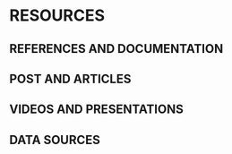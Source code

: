 # RESOURCES

## REFERENCES AND DOCUMENTATION


## POST AND ARTICLES


## VIDEOS AND PRESENTATIONS


## DATA SOURCES